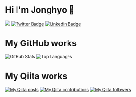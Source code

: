 # Hi I'm Jonghyo 👋
<a href="https://hits.seeyoufarm.com"><img src="https://hits.seeyoufarm.com/api/count/incr/badge.svg?url=https%3A%2F%2Fgithub.com%2Fjonghyo%2Fhit-counter&count_bg=%2379C83D&title_bg=%23555555&title=hits&edge_flat=false"/></a>
[![Twitter Badge](https://img.shields.io/badge/-@fashioncrazy66-1ca0f1?style=flat&labelColor=1ca0f1&logo=twitter&logoColor=white&link=https://twitter.com/fashioncrazy66)](https://twitter.com/fashioncrazy66)
[![Linkedin Badge](https://img.shields.io/badge/-JonghyoChang-blue?style=flat&logo=Linkedin&logoColor=white&link=https://www.linkedin.com/in/jonghyo/)](https://www.linkedin.com/in/jonghyo/)

# My GitHub works

![GitHub Stats](https://github-readme-stats.vercel.app/api?username=jonghyo&count_private=true&show_icons=true&theme=buefy)
![Top Languages](https://github-readme-stats.vercel.app/api/top-langs/?username=jonghyo&layout=compact&theme=buefy)

# My Qiita works

[![My Qiita posts](https://qiita-badge.apiapi.app/s/jonghyo/posts.svg)](http://qiita.com/jonghyo) [![My Qiita contributions](https://qiita-badge.apiapi.app/s/jonghyo/contributions.svg)](http://qiita.com/jonghyo) [![My Qiita followers](https://qiita-badge.apiapi.app/s/jonghyo/followers.svg)](http://qiita.com/jonghyo)
